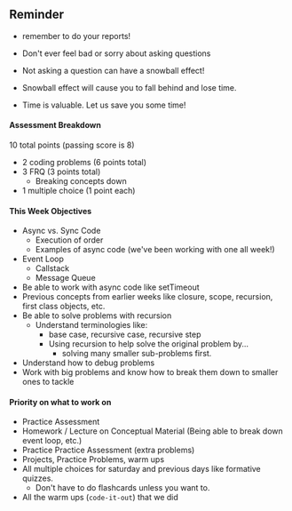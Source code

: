 ## Reminder
- remember to do your reports!

- Don't ever feel bad or sorry about asking questions
  
- Not asking a question can have a snowball effect! 

- Snowball effect will cause you to fall behind and lose time. 
  
- Time is valuable. Let us save you some time!


#### Assessment Breakdown
10 total points (passing score is 8)
- 2 coding problems (6 points total)
- 3 FRQ (3 points total)
  - Breaking concepts down
- 1 multiple choice (1 point each)

#### This Week Objectives
- Async vs. Sync Code
  - Execution of order
  - Examples of async code (we've been working with one all week!)
- Event Loop
  - Callstack
  - Message Queue
- Be able to work with async code like setTimeout
- Previous concepts from earlier weeks like closure, scope, recursion, first class objects, etc.
- Be able to solve problems with recursion
  - Understand terminologies like:
    -  base case, recursive case, recursive step
    -  Using recursion to help solve the original problem by...
       -  solving many smaller sub-problems first.
- Understand how to debug problems
- Work with big problems and know how to break them down to smaller ones to tackle


#### Priority on what to work on
- Practice Assessment
- Homework / Lecture on Conceptual Material (Being able to break down event loop, etc.)
- Practice Practice Assessment (extra problems)
- Projects, Practice Problems, warm ups
- All multiple choices for saturday and previous days like formative quizzes.
  - Don't have to do flashcards unless you want to.
- All the warm ups (`code-it-out`) that we did